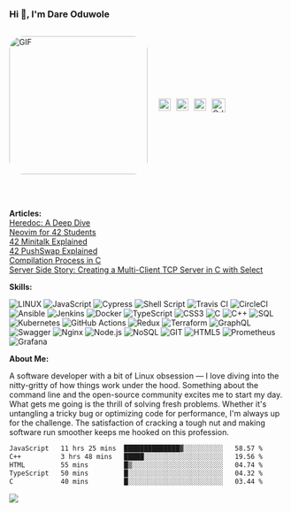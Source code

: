 ### Hi 👋, I'm Dare Oduwole
<div style="display: flex; align-items: center;">

  <img 
    alt="GIF"
    src="https://user-images.githubusercontent.com/50960013/127277181-3871659d-6d90-409e-b6a9-b8279a391430.gif" 
    width="250"
    style="border-radius: 25px; margin-right: 20px;"
    height="auto"
  /> 

  <div>
    <a href="https://dreywesson.netlify.app">
      <img 
        align="left"
        alt="portfolio"
        width="22px"
        src="https://user-images.githubusercontent.com/50960013/127302754-ca427b8b-9c64-4cf3-b7a1-1a8ca6d10bc6.png"
        style="margin-right:10px; background-color: white;"
      />
    </a>
    <a href="https://medium.com/@oduwoledare">
      <img 
        align="left"
        alt="Oduwole Dare | Medium"
        width="22px"
        src="https://upload.wikimedia.org/wikipedia/commons/f/fa/Medium_Logo.webp"
        style="margin-right:10px;"
      />
    </a>
    <a href="https://www.linkedin.com/in/dareoduwole/">
      <img
        align="left" 
        alt="Oduwole's LinkedIn"
        width="22px"
        src="https://upload.wikimedia.org/wikipedia/commons/thumb/8/81/LinkedIn_icon.svg/768px-LinkedIn_icon.svg.png"
        style="margin-right:10px"
      />
    </a>
    <a href="mailto:oduwole.dare.em@gmail.com">
      <img
        align="left"
        alt="Oduwole's gmail" 
        width="25px"
        src="https://upload.wikimedia.org/wikipedia/commons/thumb/7/7e/Gmail_icon_%282020%29.svg/512px-Gmail_icon_%282020%29.svg.png"
        style="margin-right:10px"
      />
    </a>
  </div>
  
</div>

<br/>
<br/>

**Articles:**
<br /> [Heredoc: A Deep Dive](https://medium.com/@oduwoledare/heredoc-a-deep-dive-23c82992e522)
<br /> [Neovim for 42 Students](https://medium.com/@oduwoledare/neovim-for-42-students-56bf0815a92a)
<br /> [42 Minitalk Explained](https://medium.com/@oduwoledare/42-minitalk-explained-5b236adc2c24)
<br /> [42 PushSwap Explained](https://medium.com/@oduwoledare/42-push-swap-explained-psuedocodes-ba8108339556)
<br /> [Compilation Process in C](https://medium.com/@oduwoledare/compilation-process-in-c-2c8708bd4b95)
<br /> [Server Side Story: Creating a Multi-Client TCP Server in C with Select](https://medium.com/@oduwoledare/server-side-story-creating-a-multi-client-tcp-server-with-c-and-select-3692db1a8ca3)


**Skills:**

![LINUX](https://img.shields.io/badge/Linux-FCC624?style=plastic&logo=linux&logoColor=black) ![JavaScript](https://img.shields.io/badge/javascript-%23323330.svg?style=plastic&logo=javascript&logoColor=%23F7DF1E) ![Cypress](https://img.shields.io/badge/cypress-%2317202C.svg?style=plastic&logo=cypress&logoColor=white) ![Shell Script](https://img.shields.io/badge/shell_script-%23121011.svg?style=plastic&logo=gnu-bash&logoColor=white) ![Travis CI](https://img.shields.io/badge/travis%20ci-%232B2F33.svg?style=plastic&logo=travis&logoColor=white) ![CircleCI](https://img.shields.io/badge/circleci-%23000000.svg?style=plastic&logo=circleci&logoColor=white) ![Ansible](https://img.shields.io/badge/ansible-%231A1918.svg?style=plastic&logo=ansible&logoColor=white) ![Jenkins](https://img.shields.io/badge/jenkins-%232C5263.svg?style=plastic&logo=jenkins&logoColor=white) ![Docker](https://img.shields.io/badge/docker-%230db7ed.svg?style=plastic&logo=docker&logoColor=white) ![TypeScript](https://img.shields.io/badge/typescript-%23007ACC.svg?style=plastic&logo=typescript&logoColor=white) ![CSS3](https://img.shields.io/badge/css3-%231572B6.svg?style=plastic&logo=css3&logoColor=white) ![C](https://img.shields.io/badge/c-%2300599C.svg?style=plastic&logo=c&logoColor=white) ![C++](https://img.shields.io/badge/c++-%2300599C.svg?style=plastic&logo=c%2B%2B&logoColor=white)  ![SQL](https://img.shields.io/badge/sql-%230066CC.svg?style=plastic&logo=amazon-dynamodb&logoColor=white) ![Kubernetes](https://img.shields.io/badge/kubernetes-%23326ce5.svg?style=plastic&logo=kubernetes&logoColor=white) ![GitHub Actions](https://img.shields.io/badge/github%20actions-%232088FF.svg?style=plastic&logo=githubactions&logoColor=white) ![Redux](https://img.shields.io/badge/redux-%23593d88.svg?style=plastic&logo=redux&logoColor=white) ![Terraform](https://img.shields.io/badge/terraform-%235835CC.svg?style=plastic&logo=terraform&logoColor=white) ![GraphQL](https://img.shields.io/badge/-GraphQL-E10098?style=plastic&logo=graphql&logoColor=white) ![Swagger](https://img.shields.io/badge/swagger-%2385EA2D.svg?style=plastic&logo=swagger&logoColor=black) ![Nginx](https://img.shields.io/badge/nginx-%23009639.svg?style=plastic&logo=nginx&logoColor=white) ![Node.js](https://img.shields.io/badge/node.js-6DA55F?style=plastic&logo=node.js&logoColor=white) ![NoSQL](https://img.shields.io/badge/nosql-%234ea94b.svg?style=plastic&logo=mongodb&logoColor=white) ![GIT](https://img.shields.io/badge/Git-fc6d26?style=plastic&logo=git&logoColor=white) ![HTML5](https://img.shields.io/badge/html5-%23E34F26.svg?style=plastic&logo=html5&logoColor=white) ![Prometheus](https://img.shields.io/badge/prometheus-%23E6522C.svg?style=plastic&logo=prometheus&logoColor=white) ![Grafana](https://img.shields.io/badge/grafana-%23F46800.svg?style=plastic&logo=grafana&logoColor=white)


**About Me:**
<p>
  A software developer with a bit of Linux obsession — I love diving into the nitty-gritty of how things work under the hood. Something about the command line and the open-source community excites me to start my day.
  What gets me going is the thrill of solving fresh problems. Whether it's untangling a tricky bug or optimizing code for performance, I'm always up for the challenge. The satisfaction of cracking a tough nut and making software run smoother keeps me hooked on this profession.
</p>

<!--START_SECTION:waka-->

```txt
JavaScript   11 hrs 25 mins  ██████████████▓░░░░░░░░░░   58.57 %
C++          3 hrs 48 mins   █████░░░░░░░░░░░░░░░░░░░░   19.56 %
HTML         55 mins         █▒░░░░░░░░░░░░░░░░░░░░░░░   04.74 %
TypeScript   50 mins         █░░░░░░░░░░░░░░░░░░░░░░░░   04.32 %
C            40 mins         █░░░░░░░░░░░░░░░░░░░░░░░░   03.44 %
```

<!--END_SECTION:waka-->


![](https://leetcard.jacoblin.cool/dreywesson?ext=activity)
